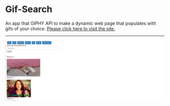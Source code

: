 # Gif-Search

An app that GIPHY API to make a dynamic web page that populates with gifs of your choice. [Please click here to visit the site.](https://kiranau.github.io/Gif-Search/)

***

![Portfolio About](gifsearch.PNG)
